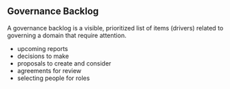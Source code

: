 ## Governance Backlog

A governance backlog is a visible, prioritized list of items (drivers) related to governing a domain that require attention.

* upcoming reports
* decisions to make
* proposals to create and consider
* agreements for review
* selecting people for roles

